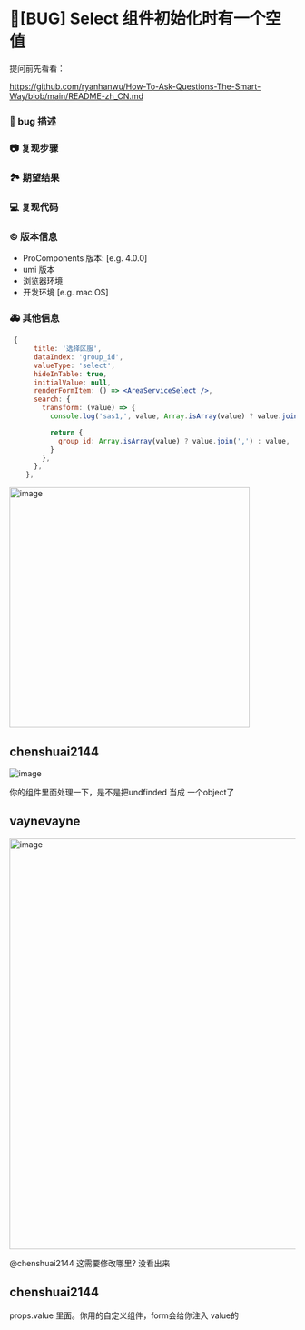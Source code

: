 # 🐛[BUG] Select 组件初始化时有一个空值

提问前先看看：

https://github.com/ryanhanwu/How-To-Ask-Questions-The-Smart-Way/blob/main/README-zh_CN.md

### 🐛 bug 描述

<!--
详细地描述 bug，让大家都能理解
-->

### 📷 复现步骤

<!--
清晰描述复现步骤，让别人也能看到问题，如果可能，尽量提供可执行代码，
如：https://codesandbox.io/ 在此处创建一个 codesandbox，方便我们更快的排查和复现问题
-->

### 🏞 期望结果

<!--
描述你原本期望看到的结果
-->

### 💻 复现代码

<!--
提供可复现的代码，仓库，或线上示例
-->

### © 版本信息

- ProComponents 版本: [e.g. 4.0.0]
- umi 版本
- 浏览器环境
- 开发环境 [e.g. mac OS]

### 🚑 其他信息

<!--
如截图等其他信息可以贴在这里
-->

```jsx
 {
      title: '选择区服',
      dataIndex: 'group_id',
      valueType: 'select',
      hideInTable: true,
      initialValue: null,
      renderFormItem: () => <AreaServiceSelect />,
      search: {
        transform: (value) => {
          console.log('sas1,', value, Array.isArray(value) ? value.join(',') : value)

          return {
            group_id: Array.isArray(value) ? value.join(',') : value,
          }
        },
      },
    },
```

<img width="423" alt="image" src="https://github.com/ant-design/pro-components/assets/124666577/79ae21b4-2a2d-47c7-92bb-35034eb11069">

## chenshuai2144

![image](https://github.com/ant-design/pro-components/assets/8186664/d88f5822-64f1-429d-b12d-a36e897aba18)

你的组件里面处理一下，是不是把undfinded 当成 一个object了

## vaynevayne

  <img width="723" alt="image" src="https://github.com/ant-design/pro-components/assets/124666577/d108648d-294b-462a-b612-f5b511431be5">

@chenshuai2144 这需要修改哪里? 没看出来

## chenshuai2144

props.value 里面。你用的自定义组件，form会给你注入 value的
